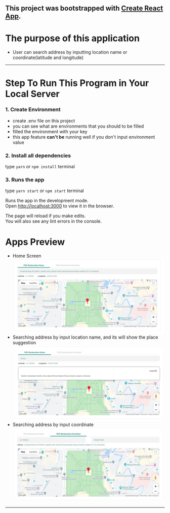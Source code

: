 This project was bootstrapped with [Create React App](https://github.com/facebook/create-react-app).
---------------

# The purpose of this application
- User can search address by inputting location name or coordinate(latitude and longitude)
---------------

# Step To Run This Program in Your Local Server
### 1. Create Environment
- create .env file on this project
- you can see what are environments that you should to be filled
- filled the environment with your key
- this app feature **can't be** running well if you don't input environment value

### 2. Install all dependencies
type `yarn` or `npm install` terminal

### 3. Runs the app
type `yarn start` or `npm start` terminal

Runs the app in the development mode.<br />
Open [http://localhost:3000](http://localhost:3000) to view it in the browser.

The page will reload if you make edits.<br />
You will also see any lint errors in the console.

# Apps Preview
- Home Screen
![alt text](src/readme/home.jpg "Home Secreen")
- Searching address by input location name, and its will show the place suggestion
![alt text](src/readme/addressing.jpg "Search by location name")
- Searching address by input coordinate
![alt text](src/readme/coorinating.jpg "Seach by coordinate")
-----------
